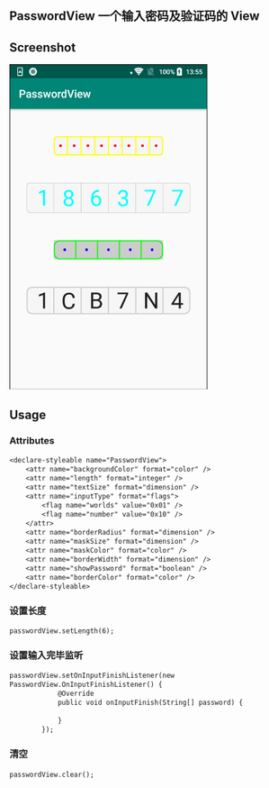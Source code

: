 ## PasswordView 一个输入密码及验证码的 View

## Screenshot

![screenshot](https://raw.githubusercontent.com/MrDenua/PasswordView/master/screenshot/a.png)

## Usage

### Attributes

    <declare-styleable name="PasswordView">
        <attr name="backgroundColor" format="color" />
        <attr name="length" format="integer" />
        <attr name="textSize" format="dimension" />
        <attr name="inputType" format="flags">
            <flag name="worlds" value="0x01" />
            <flag name="number" value="0x10" />
        </attr>
        <attr name="borderRadius" format="dimension" />
        <attr name="maskSize" format="dimension" />
        <attr name="maskColor" format="color" />
        <attr name="borderWidth" format="dimension" />
        <attr name="showPassword" format="boolean" />
        <attr name="borderColor" format="color" />
    </declare-styleable>
        
### 设置长度

    passwordView.setLength(6);
    
### 设置输入完毕监听

    passwordView.setOnInputFinishListener(new PasswordView.OnInputFinishListener() {
                @Override
                public void onInputFinish(String[] password) {
                    
                }
            });

### 清空

    passwordView.clear();
